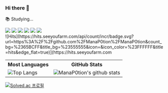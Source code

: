 ### Hi there 👋

📚 Studying...
<div align="left">
	<img src="https://img.shields.io/badge/c++-%2300599C.svg?style=for-the-badge&logo=c%2B%2B&logoColor=white" />
	<img src="https://img.shields.io/badge/unity-%23000000.svg?style=for-the-badge&logo=unity&logoColor=white" />
	<img src="https://img.shields.io/badge/c%23-%23239120.svg?style=for-the-badge&logo=Csharp&logoColor=white" />
	<img src="https://img.shields.io/badge/spring-%236DB33F.svg?style=for-the-badge&logo=spring&logoColor=white"/>
	<img src="https://img.shields.io/badge/python-3670A0?style=for-the-badge&logo=python&logoColor=ffdd54"/>
 	<img src="https://img.shields.io/badge/java-%23ED8B00.svg?style=for-the-badge&logo=openjdk&logoColor=white"/>
</div>
![Hits](https://hits.seeyoufarm.com/api/count/incr/badge.svg?url=https%3A%2F%2Fgithub.com%2FManaP0tion%2FManaP0tion&count_bg=%2365BCFF&title_bg=%23555555&icon=&icon_color=%23FFFFFF&title=hits&edge_flat=true)](https://hits.seeyoufarm.com
<table>
    <tr>
        <th align="center">
            Most Languages
        </th>
        <th align="center">
            GitHub Stats
        </th>
    </tr>
    <tr>
        <td>
            <img src="https://github-readme-stats.vercel.app/api/top-langs/?username=ManaP0tion&layout=compact&langs_count=8&hide=makefile,cmake&theme=dracula&icon_color=3f3fff&title_color=ffffff&bg_color=1f1f1f" alt="Top Langs">
        </td>
        <td>
            <img src="https://github-readme-stats.vercel.app/api?username=ManaP0tion&count_private=true&show_icons=true&rank_icon=github&theme=dracula&icon_color=3f3fff&title_color=ffffff&include_all_commits=true&bg_color=1f1f1f" alt="ManaP0tion's github stats">
        </td>
    </tr>
</table>

[![Solved.ac 프로필](http://mazassumnida.wtf/api/v2/generate_badge?boj=aerodev)](https://solved.ac/aerodev)

